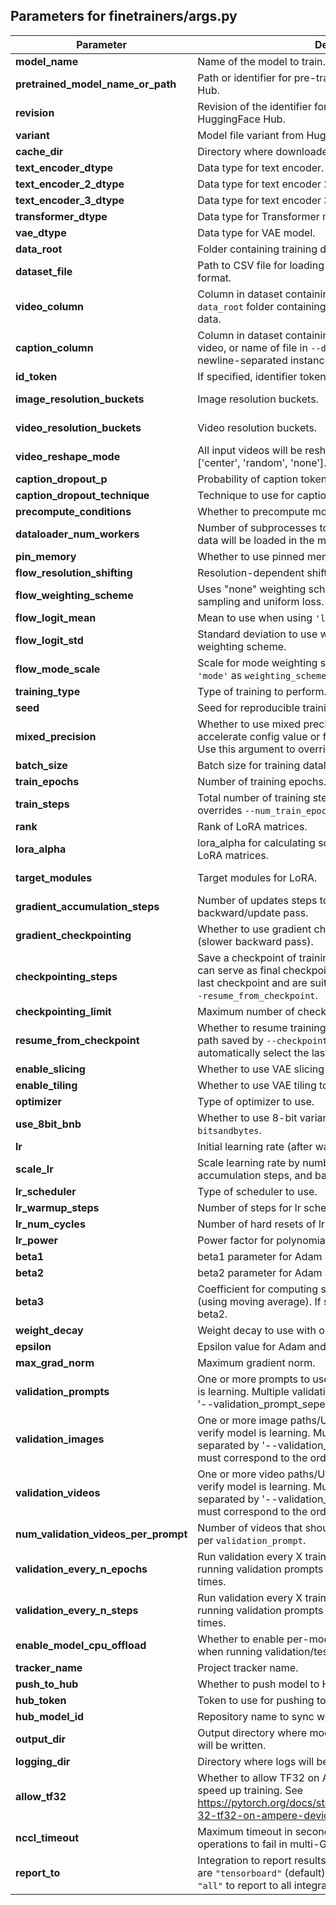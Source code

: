 ## Parameters for finetrainers/args.py

| Parameter | Description | Type | Default Value |
|---|---|---|---|
| **model_name** | Name of the model to train. | str |  |
| **pretrained_model_name_or_path** | Path or identifier for pre-trained model from HuggingFace Hub. | str | None |
| **revision** | Revision of the identifier for pre-trained model from HuggingFace Hub. | Optional[str] | None |
| **variant** | Model file variant from HuggingFace Hub (e.g., 'fp16'). | Optional[str] | None |
| **cache_dir** | Directory where downloaded models and datasets are stored. | Optional[str] | None |
| **text_encoder_dtype** | Data type for text encoder. | torch.dtype | torch.bfloat16 |
| **text_encoder_2_dtype** | Data type for text encoder 2. | torch.dtype | torch.bfloat16 |
| **text_encoder_3_dtype** | Data type for text encoder 3. | torch.dtype | torch.bfloat16 |
| **transformer_dtype** | Data type for Transformer model. | torch.dtype | torch.bfloat16 |
| **vae_dtype** | Data type for VAE model. | torch.dtype | torch.bfloat16 |
| **data_root** | Folder containing training data. | str | None |
| **dataset_file** | Path to CSV file for loading prompts/video paths in this format. | Optional[str] | None |
| **video_column** | Column in dataset containing videos, or name of file in `--data_root` folder containing newline-separated paths to video data. | str | None |
| **caption_column** | Column in dataset containing instance prompts for each video, or name of file in `--data_root` folder containing newline-separated instance prompts. | str | None |
| **id_token** | If specified, identifier token to be prepended to each prompt. | Optional[str] | None |
| **image_resolution_buckets** | Image resolution buckets. | List[Tuple[int, int]] | None |
| **video_resolution_buckets** | Video resolution buckets. | List[Tuple[int, int, int]] | None |
| **video_reshape_mode** | All input videos will be reshaped to this mode. Choose from ['center', 'random', 'none']. | Optional[str] | None |
| **caption_dropout_p** | Probability of caption token dropout. | float | 0.00 |
| **caption_dropout_technique** | Technique to use for caption dropout. | str | "empty" |
| **precompute_conditions** | Whether to precompute model conditions. | bool | False |
| **dataloader_num_workers** | Number of subprocesses to use for data loading. 0 means data will be loaded in the main process. | int | 0 |
| **pin_memory** | Whether to use pinned memory setting in Pytorch dataloader. | bool | False |
| **flow_resolution_shifting** | Resolution-dependent shift in timestep schedule. | bool | False |
| **flow_weighting_scheme** | Uses "none" weighting scheme by default for uniform sampling and uniform loss. | str | "none" |
| **flow_logit_mean** | Mean to use when using `'logit_normal'` weighting scheme. | float | 0.0 |
| **flow_logit_std** | Standard deviation to use when using `'logit_normal'` weighting scheme. | float | 1.0 |
| **flow_mode_scale** | Scale for mode weighting scheme. Only effective when using `'mode'` as `weighting_scheme`. | float | 1.29 |
| **training_type** | Type of training to perform. Choose from ['lora']. | str | None |
| **seed** | Seed for reproducible training. | int | 42 |
| **mixed_precision** | Whether to use mixed precision. Default is current system's accelerate config value or flag passed to `accelerate.launch`. Use this argument to override accelerate config. | str | None |
| **batch_size** | Batch size for training dataloader (per device). | int | 1 |
| **train_epochs** | Number of training epochs. | int | 1 |
| **train_steps** | Total number of training steps to perform. If specified, overrides `--num_train_epochs`. | Optional[int] | None |
| **rank** | Rank of LoRA matrices. | int | 128 |
| **lora_alpha** | lora_alpha for calculating scaling factor (lora_alpha / rank) of LoRA matrices. | float | 64 |
| **target_modules** | Target modules for LoRA. | List[str] | ["to_k", "to_q", "to_v", "to_out.0"] |
| **gradient_accumulation_steps** | Number of updates steps to accumulate before performing backward/update pass. | int | 1 |
| **gradient_checkpointing** | Whether to use gradient checkpointing to save memory (slower backward pass). | bool | False |
| **checkpointing_steps** | Save a checkpoint of training state every X updates. These can serve as final checkpoints if they perform better than the last checkpoint and are suitable for resuming training using `--resume_from_checkpoint`. | int | 500 |
| **checkpointing_limit** | Maximum number of checkpoints to keep. | Optional[int] | None |
| **resume_from_checkpoint** | Whether to resume training from previous checkpoint. Use path saved by `--checkpointing_steps`, or use `"latest"` to automatically select the last available checkpoint. | Optional[str] | None |
| **enable_slicing** | Whether to use VAE slicing to save memory. | bool | False |
| **enable_tiling** | Whether to use VAE tiling to save memory. | bool | False |
| **optimizer** | Type of optimizer to use. | str | "adamw" |
| **use_8bit_bnb** | Whether to use 8-bit variant of `--optimizer` using `bitsandbytes`. | bool | False |
| **lr** | Initial learning rate (after warmup period). | float | 1e-4 |
| **scale_lr** | Scale learning rate by number of GPUs, gradient accumulation steps, and batch size. | bool | False |
| **lr_scheduler** | Type of scheduler to use. | str | "cosine_with_restarts" |
| **lr_warmup_steps** | Number of steps for lr scheduler warmup. | int | 0 |
| **lr_num_cycles** | Number of hard resets of lr in cosine_with_restarts scheduler. | int | 1 |
| **lr_power** | Power factor for polynomial scheduler. | float | 1.0 |
| **beta1** | beta1 parameter for Adam and Prodigy optimizers. | float | 0.9 |
| **beta2** | beta2 parameter for Adam and Prodigy optimizers. | float | 0.95 |
| **beta3** | Coefficient for computing step size in Prodigy optimizer (using moving average). If set to None, uses square root of beta2. | Optional[float] | 0.999 |
| **weight_decay** | Weight decay to use with optimizer. | float | 0.0001 |
| **epsilon** | Epsilon value for Adam and Prodigy optimizers. | float | 1e-8 |
| **max_grad_norm** | Maximum gradient norm. | float | 1.0 |
| **validation_prompts** | One or more prompts to use during validation to verify model is learning. Multiple validation prompts must be separated by '--validation_prompt_seperator' string. | Optional[List[str]] | None |
| **validation_images** | One or more image paths/URLs to use during validation to verify model is learning. Multiple validation paths must be separated by '--validation_prompt_seperator' string. These must correspond to the order of validation prompts. | Optional[List[str]] | None |
| **validation_videos** | One or more video paths/URLs to use during validation to verify model is learning. Multiple validation paths must be separated by '--validation_prompt_seperator' string. These must correspond to the order of validation prompts. | Optional[List[str]] | None |
| **num_validation_videos_per_prompt** | Number of videos that should be generated during validation per `validation_prompt`. | int | 1 |
| **validation_every_n_epochs** | Run validation every X training epochs. Validation consists of running validation prompts `args.num_validation_videos` times. | Optional[int] | None |
| **validation_every_n_steps** | Run validation every X training steps. Validation consists of running validation prompts `args.num_validation_videos` times. | Optional[int] | None |
| **enable_model_cpu_offload** | Whether to enable per-model CPU offload to save memory when running validation/testing. | bool | False |
| **tracker_name** | Project tracker name. | str | "finetrainers" |
| **push_to_hub** | Whether to push model to Hub. | bool | False |
| **hub_token** | Token to use for pushing to Model Hub. | Optional[str] | None |
| **hub_model_id** | Repository name to sync with local `output_dir`. | Optional[str] | None |
| **output_dir** | Output directory where model predictions and checkpoints will be written. | str | "finetrainer-training" |
| **logging_dir** | Directory where logs will be saved. | Optional[str] | "logs" |
| **allow_tf32** | Whether to allow TF32 on Ampere GPUs. Can be used to speed up training. See https://pytorch.org/docs/stable/notes/cuda.html#tensorfloat-32-tf32-on-ampere-devices for more details. | bool | False |
| **nccl_timeout** | Maximum timeout in seconds for allgather or related operations to fail in multi-GPU/multi-node training setup. | int | 1800 |
| **report_to** | Integration to report results and logs to. Supported platforms are `"tensorboard"` (default), `"wandb"`, and `"comet_ml"`. Use `"all"` to report to all integrations. | str | "wandb" |